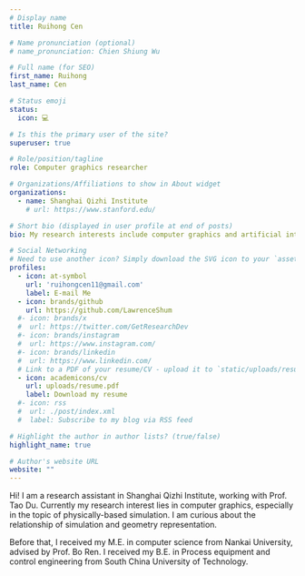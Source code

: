 ```yaml
---
# Display name
title: Ruihong Cen

# Name pronunciation (optional)
# name_pronunciation: Chien Shiung Wu

# Full name (for SEO)
first_name: Ruihong
last_name: Cen

# Status emoji
status:
  icon: 💻

# Is this the primary user of the site?
superuser: true

# Role/position/tagline
role: Computer graphics researcher

# Organizations/Affiliations to show in About widget
organizations:
  - name: Shanghai Qizhi Institute
    # url: https://www.stanford.edu/

# Short bio (displayed in user profile at end of posts)
bio: My research interests include computer graphics and artificial intelligence, especially in the field of physically-based simulation.

# Social Networking
# Need to use another icon? Simply download the SVG icon to your `assets/media/icons/` folder.
profiles:
  - icon: at-symbol
    url: 'ruihongcen11@gmail.com'
    label: E-mail Me
  - icon: brands/github
    url: https://github.com/LawrenceShum
  #- icon: brands/x
  #  url: https://twitter.com/GetResearchDev
  #- icon: brands/instagram
  #  url: https://www.instagram.com/
  #- icon: brands/linkedin
  #  url: https://www.linkedin.com/
  # Link to a PDF of your resume/CV - upload it to `static/uploads/resume.pdf`
  - icon: academicons/cv
    url: uploads/resume.pdf
    label: Download my resume
  #- icon: rss
  #  url: ./post/index.xml
  #  label: Subscribe to my blog via RSS feed

# Highlight the author in author lists? (true/false)
highlight_name: true

# Author's website URL
website: ""
---
```


Hi! I am a research assistant in Shanghai Qizhi Institute, working with Prof. Tao Du. Currently my research interest lies in computer graphics, especially in the topic of physically-based simulation. I am curious about the relationship of simulation and geometry representation.

Before that, I received my M.E. in computer science from Nankai University, advised by Prof. Bo Ren. I received my B.E. in Process equipment and control engineering from South China University of Technology.